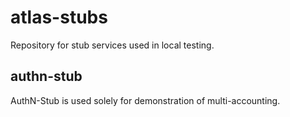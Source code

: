 # atlas-stubs
Repository for stub services used in local testing.

## authn-stub

AuthN-Stub is used solely for demonstration of multi-accounting.
